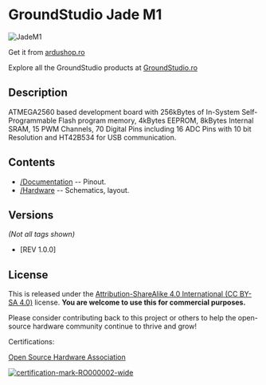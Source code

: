GroundStudio Jade M1
====================================
![JadeM1](https://github.com/GroundStudio/Jade_M1/assets/77836107/a749d6a3-8643-4140-8c8d-1e7e4f3687f9)

Get it from [ardushop.ro](https://ardushop.ro/ro/118-groundstudio)

Explore all the GroundStudio products at [GroundStudio.ro](https://groundstudio.ro/)

Description
-------------------
ATMEGA2560 based development board with 256kBytes of In-System Self-Programmable Flash program memory, 4kBytes EEPROM, 8kBytes Internal SRAM, 15 PWM Channels, 70 Digital Pins including 16 ADC Pins with 10 bit Resolution and HT42B534 for USB communication.

Contents
-------------------

* [/Documentation](https://github.com/GroundStudio/Jade_M1/tree/main/Documentation) -- Pinout.
* [/Hardware](https://github.com/GroundStudio/Jade_M1/tree/main/Hardware) -- Schematics, layout.

Versions
-------------------
*(Not all tags shown)*

- [REV 1.0.0]

License
-------------------

This is released under the [Attribution-ShareAlike 4.0 International (CC BY-SA 4.0)](https://creativecommons.org/licenses/by-sa/4.0/) license.
**You are welcome to use this for commercial purposes.**

Please consider contributing back to this project or others to help the open-source hardware community continue to thrive and grow!

Certifications:

[Open Source Hardware Association](https://certification.oshwa.org/ro000002.html)   
   
[![certification-mark-RO000002-wide](https://github.com/GroundStudio/Jade_M1/assets/77836107/743bb573-1023-41b2-a042-3dd7eb2873a2)
](https://certification.oshwa.org/ro000002.html)


